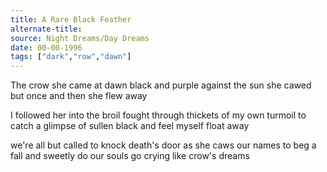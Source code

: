 ```yaml
---
title: A Rare Black Feather
alternate-title:
source: Night Dreams/Day Dreams
date: 00-00-1996
tags: ["dark","row","dawn"]
---
```

The crow she came at dawn
black and purple against the sun
she cawed but once
and then she flew away

I followed her
into the broil
fought through thickets
of my own turmoil
to catch a glimpse
of sullen black
and feel myself float away

we're all but called
to knock death's door
as she caws our names
to beg a fall
and sweetly do
our souls go crying
like crow's dreams
